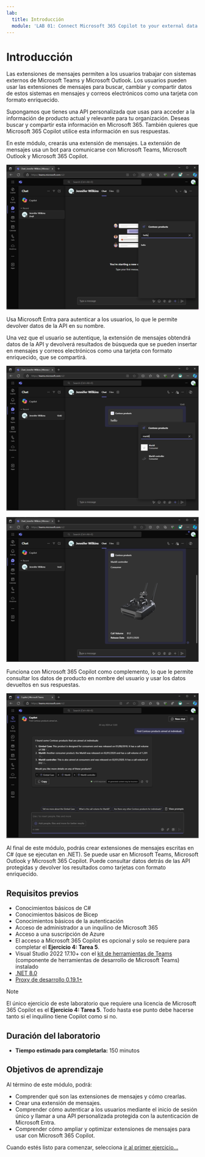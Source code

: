 ```yaml
---
lab:
  title: Introducción
  module: 'LAB 01: Connect Microsoft 365 Copilot to your external data in real-time with message extension plugins built with .NET and Visual Studio'
---
```


# Introducción

Las extensiones de mensajes permiten a los usuarios trabajar con sistemas externos de Microsoft Teams y Microsoft Outlook. Los usuarios pueden usar las extensiones de mensajes para buscar, cambiar y compartir datos de estos sistemas en mensajes y correos electrónicos como una tarjeta con formato enriquecido.

Supongamos que tienes una API personalizada que usas para acceder a la información de producto actual y relevante para tu organización. Deseas buscar y compartir esta información en Microsoft 365. También quieres que Microsoft 365 Copilot utilice esta información en sus respuestas.

En este módulo, crearás una extensión de mensajes. La extensión de mensajes usa un bot para comunicarse con Microsoft Teams, Microsoft Outlook y Microsoft 365 Copilot.

![Captura de pantalla de los resultados de la búsqueda devueltos por una extensión de mensajes basada en búsqueda en Microsoft Teams.](../media/1-search-results.png)

Usa Microsoft Entra para autenticar a los usuarios, lo que le permite devolver datos de la API en su nombre.

Una vez que el usuario se autentique, la extensión de mensajes obtendrá datos de la API y devolverá resultados de búsqueda que se pueden insertar en mensajes y correos electrónicos como una tarjeta con formato enriquecido, que se compartirá.

![Captura de pantalla de los resultados de búsqueda que usan datos de una API externa en Microsoft Teams.](../media/3-search-results-api.png)

![Captura de pantalla del resultado de búsqueda incrustado en un mensaje en Microsoft Teams.](../media/4-adaptive-card.png)

Funciona con Microsoft 365 Copilot como complemento, lo que le permite consultar los datos de producto en nombre del usuario y usar los datos devueltos en sus respuestas.

![Captura de pantalla de una respuesta en Microsoft 365 Copilot que contiene la información devuelta por el complemento de extensión de mensajes. Se muestra una tarjeta adaptable que muestra información del producto.](../media/5-copilot-answer.png)

Al final de este módulo, podrás crear extensiones de mensajes escritas en C# (que se ejecutan en .NET). Se puede usar en Microsoft Teams, Microsoft Outlook y Microsoft 365 Copilot. Puede consultar datos detrás de las API protegidas y devolver los resultados como tarjetas con formato enriquecido.

## Requisitos previos

- Conocimientos básicos de C#
- Conocimientos básicos de Bicep
- Conocimientos básicos de la autenticación
- Acceso de administrador a un inquilino de Microsoft 365
- Acceso a una suscripción de Azure
- El acceso a Microsoft 365 Copilot es opcional y solo se requiere para completar el **Ejercicio 4: Tarea 5**.
- Visual Studio 2022 17.10+ con el [kit de herramientas de Teams](/microsoftteams/platform/toolkit/toolkit-v4/teams-toolkit-fundamentals-vs) (componente de herramientas de desarrollo de Microsoft Teams) instalado
- [.NET 8.0](https://dotnet.microsoft.com/download/dotnet/8.0)
- [Proxy de desarrollo 0.19.1+](https://aka.ms/devproxy)

> [!NOTE]
> El único ejercicio de este laboratorio que requiere una licencia de Microsoft 365 Copilot es el **Ejercicio 4: Tarea 5**. Todo hasta ese punto debe hacerse tanto si el inquilino tiene Copilot como si no.

## Duración del laboratorio

  - **Tiempo estimado para completarla:** 150 minutos

## Objetivos de aprendizaje

Al término de este módulo, podrá:

- Comprender qué son las extensiones de mensajes y cómo crearlas.
- Crear una extensión de mensajes.
- Comprender cómo autenticar a los usuarios mediante el inicio de sesión único y llamar a una API personalizada protegida con la autenticación de Microsoft Entra.
- Comprender cómo ampliar y optimizar extensiones de mensajes para usar con Microsoft 365 Copilot.

Cuando estés listo para comenzar, selecciona [ir al primer ejercicio...](./2-exercise-create-a-message-extension.md)
